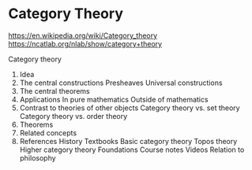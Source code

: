 # Category Theory

https://en.wikipedia.org/wiki/Category_theory
https://ncatlab.org/nlab/show/category+theory

Category theory
1. Idea
2. The central constructions
    Presheaves
    Universal constructions
3. The central theorems
4. Applications
    In pure mathematics
    Outside of mathematics
5. Contrast to theories of other objects
    Category theory vs. set theory
    Category theory vs. order theory
6. Theorems
7. Related concepts
8. References
    History
    Textbooks
    Basic category theory
    Topos theory
    Higher category theory
    Foundations
    Course notes
    Videos
    Relation to philosophy

